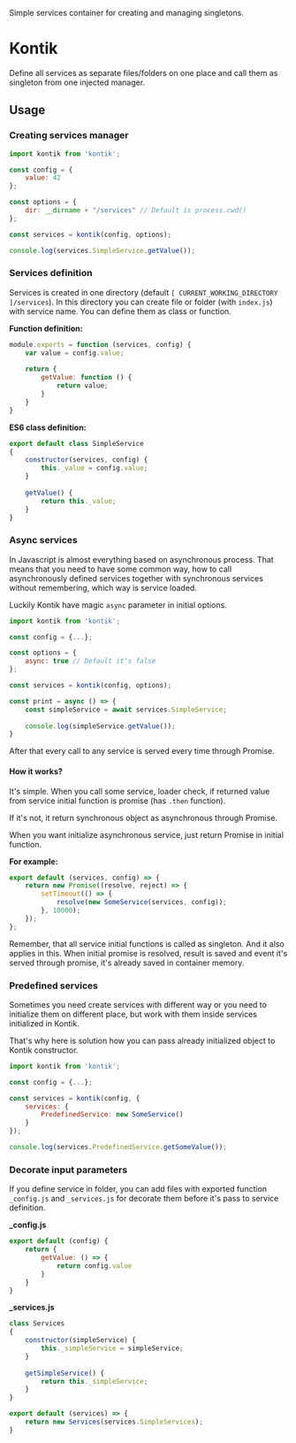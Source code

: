 Simple services container for creating and managing singletons.

# Kontik

Define all services as separate files/folders on one place and call them as singleton from one injected manager.

## Usage

### Creating services manager

```javascript
import kontik from 'kontik';

const config = {
    value: 42
};

const options = {
    dir: __dirname + "/services" // Default is process.cwd()
};

const services = kontik(config, options);

console.log(services.SimpleService.getValue());
```

### Services definition

Services is created in one directory (default `[ CURRENT_WORKING_DIRECTORY ]/services`).
In this directory you can create file or folder (with `index.js`) with service name.
You can define them as class or function.

__Function definition:__

```javascript
module.exports = function (services, config) {
    var value = config.value;
    
    return {
        getValue: function () {
            return value;
        }
    }
}
```

__ES6 class definition:__

```javascript
export default class SimpleService
{
    constructor(services, config) {
        this._value = config.value;
    }
    
    getValue() {
        return this._value;
    }
}
```

### Async services

In Javascript is almost everything based on asynchronous process. That means that you need to have some common way, 
how to call asynchronously defined services together with synchronous services without remembering,
which way is service loaded.

Luckily Kontik have magic `async` parameter in initial options.

```javascript
import kontik from 'kontik';

const config = {...};

const options = {
    async: true // Default it's false
};

const services = kontik(config, options);

const print = async () => {
    const simpleService = await services.SimpleService;
    
    console.log(simpleService.getValue());
}
```

After that every call to any service is served every time through Promise.   

#### How it works?

It's simple. When you call some service, loader check, if returned value from service initial function is promise
(has `.then` function).

If it's not, it return synchronous object as asynchronous through Promise.

When you want initialize asynchronous service, just return Promise in initial function.

__For example:__

```javascript
export default (services, config) => {
    return new Promise((resolve, reject) => {
        setTimeout(() => {
            resolve(new SomeService(services, config));
        }, 10000);
    });
};
```

Remember, that all service initial functions is called as singleton. And it also applies in this. When initial promise
is resolved, result is saved and event it's served through promise, it's already saved in container memory.

### Predefined services

Sometimes you need create services with different way or you need to initialize them on different place, but work
with them inside services initialized in Kontik.

That's why here is solution how you can pass already initialized object to Kontik constructor.

```javascript
import kontik from 'kontik';

const config = {...};

const services = kontik(config, {
    services: {
        PredefinedService: new SomeService()
    }
});

console.log(services.PredefinedService.getSomeValue());
```

### Decorate input parameters

If you define service in folder, you can add files with exported function `_config.js` and `_services.js` for decorate
them before it's pass to service definition.

__\_config.js__

```javascript
export default (config) {
    return {
        getValue: () => {
            return config.value
        }
    }
}
```

__\_services.js__

```javascript
class Services
{
    constructor(simpleService) {
        this._simpleService = simpleService;
    }
    
    getSimpleService() {
        return this._simpleService;
    }
}

export default (services) => {
    return new Services(services.SimpleServices);
}
```


 
